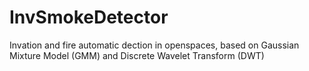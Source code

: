 InvSmokeDetector
================


Invation and fire automatic dection in openspaces, based on Gaussian Mixture Model (GMM) and Discrete Wavelet Transform (DWT)
